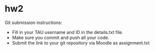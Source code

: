 # hw2
Git submission instructions:

* Fill in your TAU username and ID in the details.txt file.
* Make sure you commit and push all your code.
* Submit the link to your git repository via Moodle as assignment.txt
